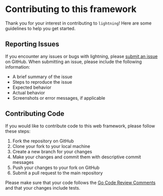 # Contributing to this framework

Thank you for your interest in contributing to `lightning`! Here are some guidelines to help you get started.

## Reporting Issues

If you encounter any issues or bugs with lightning,
please [submit an issue](https://github.com/go-labx/lighning/issues/new) on GitHub. When submitting an issue, please
include the following information:

- A brief summary of the issue
- Steps to reproduce the issue
- Expected behavior
- Actual behavior
- Screenshots or error messages, if applicable

## Contributing Code

If you would like to contribute code to this web framework, please follow these steps:

1. Fork the repository on GitHub
2. Clone your fork to your local machine
3. Create a new branch for your changes
4. Make your changes and commit them with descriptive commit messages
5. Push your changes to your fork on GitHub
6. Submit a pull request to the main repository

Please make sure that your code follows
the [Go Code Review Comments](https://github.com/golang/go/wiki/CodeReviewComments) and that your changes include tests.

